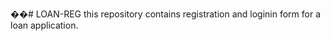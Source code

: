 ��#   L O A N - R E G 
 this repository contains registration and loginin form for a loan application.
 

